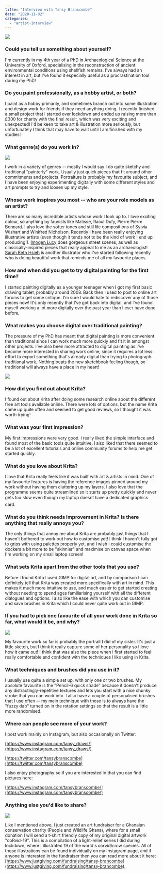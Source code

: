 ```yaml
---
title: "Interview with Tansy Branscombe"
date: "2020-11-02"
categories: 
  - "artist-interview"
---
```


![](/images/posts/2020/triptych_800px.png)

### Could you tell us something about yourself?

I'm currently in my 4th year of a PhD in Archaeological Science at the University of Oxford, specialising in the reconstruction of ancient environmental conditions using shellfish remains. I've always had an interest in art, but I've found it especially useful as a procrastination tool during my PhD!

### Do you paint professionally, as a hobby artist, or both?

I paint as a hobby primarily, and sometimes branch out into some illustration and design work for friends if they need anything doing. I recently finished a small project that I started over lockdown and ended up raising more than £300 for charity with the final result, which was very exciting and unexpected! I'd be keen to take art & illustration more seriously, but unfortunately I think that may have to wait until I am finished with my studies!

### What genre(s) do you work in?

![](/images/posts/2020/Tess_Scene_800px.png)

I work in a variety of genres -- mostly I would say I do quite sketchy and traditional "painterly" work. Usually just quick pieces that fit around other commitments and projects. Portraiture is probably my favourite subject, and I have been enjoying experimenting digitally with some different styles and art prompts to try and loosen up my style.

### Whose work inspires you most -- who are your role models as an artist?

There are so many incredible artists whose work I look up to. I love exciting colour, so anything by fauvists like Matisse, Raoul Dufy, Pierre Pierre Bonnard. I also love the softer tones and still life compositions of Sylvia Wishart and Winifred Nicholson. Recently I have been really enjoying illustrative artists (even though it tends not to be the kind of work I end up producing!). [Imogen Lucy](https://www.etsy.com/uk/shop/ImogenLucyArt) does gorgeous street scenes, as well as classically-inspired pieces that really appeal to me as an archaeologist! [Sarah Beth Hsieh](https://www.etsy.com/uk/shop/SarahBethHsieh) is another illustrator who I've started following recently who is doing beautiful work that reminds me of all my favourite places.

### How and when did you get to try digital painting for the first time?

I started painting digitally as a younger teenager when I got my first basic drawing tablet, probably around 2008. Back then I used to post to online art forums to get some critique. I'm sure I would hate to rediscover any of those pieces now! It's only recently that I've got back into digital, and I've found myself working a lot more digitally over the past year than I ever have done before.

### What makes you choose digital over traditional painting?

The pressure of my PhD has meant that digital painting is more convenient than traditional since I can work much more quickly and fit it in amongst other projects. I've also been more attracted to digital painting as I've become more interested in sharing work online, since it requires a lot less effort to export something that's already digital than trying to photograph traditional work. Nothing beats the new sketchbook feeling though, so traditional will always have a place in my heart!

![](/images/posts/2020/friendinknead_800px.png)

### How did you find out about Krita?

I found out about Krita after doing some research online about the different free art tools available online. There were lots of options, but the name Krita came up quite often and seemed to get good reviews, so I thought it was worth trying!

### What was your first impression?

My first impressions were very good. I really liked the simple interface and found most of the basic tools quite intuitive. I also liked that there seemed to be a lot of excellent tutorials and online community forums to help me get started quickly.

### What do you love about Krita?

I love that Krita really feels like it was built with art & artists in mind. One of my favourite features is having the reference images pinned around my work without having them cluttering up my layers. I also love that the programme seems quite streamlined so it starts up pretty quickly and never gets too slow even though my laptop doesnt have a dedicated graphics card.

### What do you think needs improvement in Krita? Is there anything that really annoys you?

The only things that annoy me about Krita are probably just things that I haven't bothered to work out how to customise yet! I think I haven't fully got to grips with using palettes properly yet, and I wish I could customise the dockers a bit more to be "skinnier" and maximise on canvas space when I'm working on my small laptop screen!

### What sets Krita apart from the other tools that you use?

Before I found Krita I used GIMP for digital art, and by comparison I can definitely tell that Krita was created more specifically with art in mind. This makes it much more intuitive to use, and much easier to get started creating without needing to spend ages familiarising yourself with all the different dialogues and options. I also like the ease with which you can customise and save brushes in Krita which I could never quite work out in GIMP.

### If you had to pick one favourite of all your work done in Krita so far, what would it be, and why?

![](/images/posts/2020/indi_800px.png)

My favourite work so far is probably the portrait I did of my sister. It's just a little sketch, but I think it really capture some of her personality so I love how it came out! I think that was also the piece when I first started to feel really comfortable and confident with the techniques I like using in Krita.

### What techniques and brushes did you use in it?

I usually use quite a simple set up, with only one or two brushes. My absolute favourite is the "Pencil-6 quick shade" because it doesn't produce any distractingly-repetitive textures and lets you start with a nice chunky stroke that you can work into. I also have a couple of personalised brushes that I use often -- my main technique with those is to always have the "fuzzy dab" turned on in the rotation settings so that the result is a little more randomised.

### Where can people see more of your work?

I post work mainly on Instagram, but also occasionally on Twitter:

[https://www.instagram.com/tansy_draws/](https://www.instagram.com/tansy_draws/)

[https://twitter.com/tansybranscombe](https://twitter.com/tansybranscombe)

I also enjoy photography so if you are interested in that you can find pictures here:

[https://www.instagram.com/tansybranscombe/](https://www.instagram.com/tansybranscombe/)

### Anything else you'd like to share?

![](/images/posts/2020/compilation_800px.png)

Like I mentioned above, I just created an art fundraiser for a Ghanaian conservation charity (People and Wildlife Ghana), where for a small donation I will send a t-shirt friendly copy of my original digital artwork "coRvid-19". This is a compilation of a light-relief series I did during lockdown, where I illustrated 19 of the world's corvid/crow species. All of those illustrations can be found individually on my Instagram page, and if anyone is interested in the fundraiser then you can read more about it here: [https://www.justgiving.com/fundraising/tansy-brancombe](https://www.justgiving.com/fundraising/tansy-brancombe).
